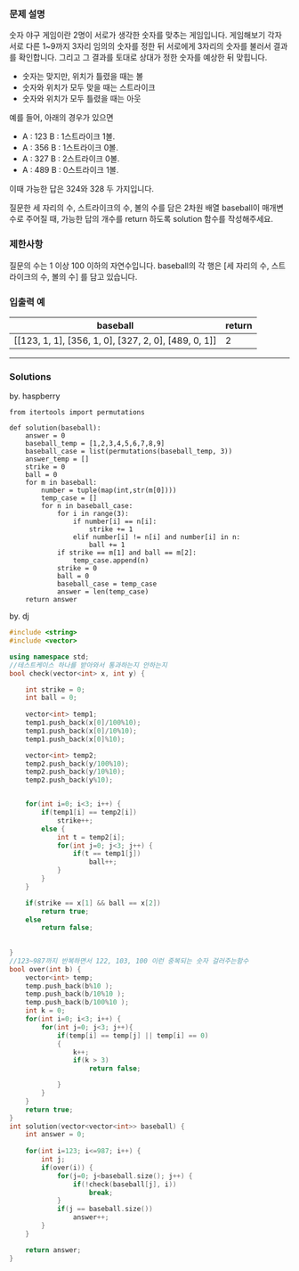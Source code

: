 ### 문제 설명

숫자 야구 게임이란 2명이 서로가 생각한 숫자를 맞추는 게임입니다. 게임해보기
각자 서로 다른 1~9까지 3자리 임의의 숫자를 정한 뒤 서로에게 3자리의 숫자를 불러서 결과를 확인합니다. 그리고 그 결과를 토대로 상대가 정한 숫자를 예상한 뒤 맞힙니다.

* 숫자는 맞지만, 위치가 틀렸을 때는 볼
* 숫자와 위치가 모두 맞을 때는 스트라이크
* 숫자와 위치가 모두 틀렸을 때는 아웃

예를 들어, 아래의 경우가 있으면

- A : 123
B : 1스트라이크 1볼. 
- A : 356
B : 1스트라이크 0볼.
- A : 327
B : 2스트라이크 0볼.
- A : 489
B : 0스트라이크 1볼.

이때 가능한 답은 324와 328 두 가지입니다.

질문한 세 자리의 수, 스트라이크의 수, 볼의 수를 담은 2차원 배열 baseball이 매개변수로 주어질 때, 가능한 답의 개수를 return 하도록 solution 함수를 작성해주세요.

### 제한사항
질문의 수는 1 이상 100 이하의 자연수입니다.
baseball의 각 행은 [세 자리의 수, 스트라이크의 수, 볼의 수] 를 담고 있습니다.

### 입출력 예
|baseball|return|
|--|--|
|[[123, 1, 1], [356, 1, 0], [327, 2, 0], [489, 0, 1]]|2|

---
### Solutions

by. haspberry

```python3
from itertools import permutations

def solution(baseball):
    answer = 0
    baseball_temp = [1,2,3,4,5,6,7,8,9]
    baseball_case = list(permutations(baseball_temp, 3))
    answer_temp = []
    strike = 0
    ball = 0
    for m in baseball:
        number = tuple(map(int,str(m[0])))
        temp_case = []
        for n in baseball_case:
            for i in range(3):
                if number[i] == n[i]:
                    strike += 1
                elif number[i] != n[i] and number[i] in n:
                    ball += 1
            if strike == m[1] and ball == m[2]:
                temp_case.append(n)
            strike = 0
            ball = 0
            baseball_case = temp_case
            answer = len(temp_case)
    return answer
```
    
by. dj
```c++
#include <string>
#include <vector>

using namespace std;
//테스트케이스 하나를 받아와서 통과하는지 안하는지
bool check(vector<int> x, int y) {

    int strike = 0;
    int ball = 0;
    
    vector<int> temp1;
    temp1.push_back(x[0]/100%10);
    temp1.push_back(x[0]/10%10);
    temp1.push_back(x[0]%10);

    vector<int> temp2;
    temp2.push_back(y/100%10);
    temp2.push_back(y/10%10);
    temp2.push_back(y%10);


    for(int i=0; i<3; i++) {
        if(temp1[i] == temp2[i])
            strike++;
        else {
            int t = temp2[i];
            for(int j=0; j<3; j++) {
                if(t == temp1[j])
                    ball++;
            }
        }
    }

    if(strike == x[1] && ball == x[2])
        return true;
    else 
        return false;
    
    
}
//123~987까지 반복하면서 122, 103, 100 이런 중복되는 숫자 걸러주는함수
bool over(int b) {
    vector<int> temp;
    temp.push_back(b%10 );
    temp.push_back(b/10%10 );
    temp.push_back(b/100%10 );
    int k = 0;
    for(int i=0; i<3; i++) {
        for(int j=0; j<3; j++){
            if(temp[i] == temp[j] || temp[i] == 0)
            {
                k++;
                if(k > 3)
                    return false;

            }
        }
    }
    return true;
}
int solution(vector<vector<int>> baseball) {
    int answer = 0;
    
    for(int i=123; i<=987; i++) {
        int j;
        if(over(i)) {
            for(j=0; j<baseball.size(); j++) {
                if(!check(baseball[j], i))
                    break;
            }
            if(j == baseball.size())
                answer++;
        }
    }

    return answer;
}
```
